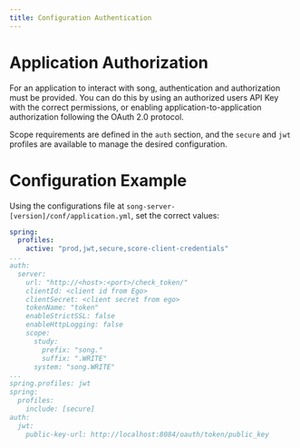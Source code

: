 ```yaml
---
title: Configuration Authentication 
---
```


# Application Authorization 

For an application to interact with song, authentication and authorization must be provided.  You can do this by using an authorized users API Key with the correct permissions, or enabling application-to-application authorization following the OAuth 2.0 protocol.

Scope requirements are defined in the `auth` section, and the `secure` and `jwt` profiles are available to manage the desired configuration. 

# Configuration Example 
Using the configurations file at `song-server-[version]/conf/application.yml`, set the correct values: 

```yaml
spring:
  profiles:
    active: "prod,jwt,secure,score-client-credentials"
...
auth:
  server:
    url: "http://<host>:<port>/check_token/"
    clientId: <client id from Ego>
    clientSecret: <client secret from ego>
    tokenName: "token"
    enableStrictSSL: false
    enableHttpLogging: false
    scope:     
      study:
        prefix: "song."
        suffix: ".WRITE"
      system: "song.WRITE"
...
spring.profiles: jwt
spring:
  profiles:
    include: [secure]
auth:
  jwt:
    public-key-url: http://localhost:8084/oauth/token/public_key
```
